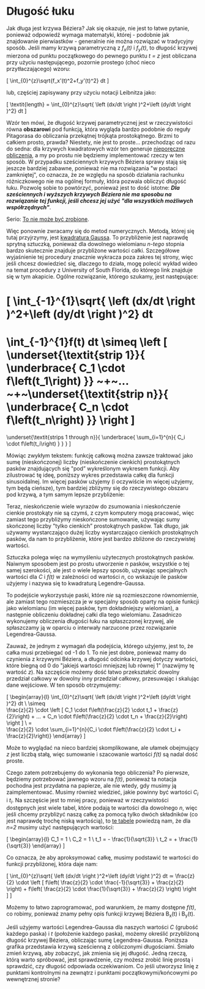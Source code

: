 # Długość łuku

Jak długa jest krzywa Béziera? Jak się okazuje, nie jest to łatwe pytanie, ponieważ odpowiedź wymaga matematyki, której - podobnie jak znajdowanie pierwiastków - generalnie nie można rozwiązać w tradycyjny sposób. Jeśli mamy krzywą parametryczną z *f<sub>x</sub>(t)* i *f<sub>y</sub>(t)*, 
to długość krzywej mierzona od punktu początkowego do pewnego punktu *t = z* 
jest obliczana przy użyciu następującego, pozornie prostego (choć nieco przytłaczającego) wzoru:

\[
  \int_{0}^{z}\sqrt{f_x'(t)^2+f_y'(t)^2} dt
\]

lub, częściej zapisywany przy użyciu notacji Leibnitza jako:

\[
  \textit{length} = \int_{0}^{z}\sqrt{ \left (dx/dt \right )^2+\left (dy/dt \right )^2} dt
\]

Wzór ten mówi, że długość krzywej parametrycznej jest w rzeczywistości równa **obszarowi** pod funkcją, która wygląda bardzo podobnie do reguły Pitagorasa do obliczania przekątnej trójkąta prostokątnego. Brzmi to całkiem prosto, prawda? Niestety, nie jest to proste... przechodząc od razu do sedna: dla krzywych kwadratowych wzór ten generuje [nieporęczne obliczenia](https://www.wolframalpha.com/input/?i=antiderivative+for+sqrt((2*(1-t)*t*B+%2B+t%5E2*C)%27%5E2+%2B+(2*(1-t)*t*E)%27%5E2)&incParTime=true), a my po prostu nie będziemy implementować rzeczy w ten sposób. W przypadku sześciennych krzywych Béziera sprawy stają się jeszcze bardziej zabawne, ponieważ nie ma rozwiązania "w postaci zamkniętej", co oznacza, że ze względu na sposób działania rachunku różniczkowego nie ma ogólnej formuły, która pozwala obliczyć długość łuku. Pozwolę sobie to powtórzyć, ponieważ jest to dość istotne: ***Dla sześciennych i wyższych krzywych Béziera nie ma sposobu na rozwiązanie tej funkcji, jeśli chcesz jej użyć "dla wszystkich możliwych współrzędnych"***.

Serio: [To nie może być zrobione](https://en.wikipedia.org/wiki/Abel%E2%80%93Ruffini_theorem).

Więc ponownie zwracamy się do metod numerycznych. Metodą, której się tutaj przyjrzymy, jest [kwadratura Gaussa](https://www.youtube.com/watch?v=unWguclP-Ds&feature=BFa&list=PLC8FC40C714F5E60F&index=1). To przybliżenie jest naprawdę sprytną sztuczką, ponieważ dla dowolnego wielomianu *n-tego* stopnia bardzo skutecznie znajduje przybliżone wartości całki. Szczegółowe wyjaśnienie tej procedury znacznie wykracza poza zakres tej strony, więc jeśli chcesz dowiedzieć się, dlaczego to działa, mogę polecić wykład wideo na temat procedury z University of South Florida, do którego link znajduje się w tym akapicie. Ogólne rozwiązanie, którego szukamy, jest następujące:

\[
  \int_{-1}^{1}\sqrt{ \left (dx/dt \right )^2+\left (dy/dt \right )^2} dt
  =
  \int_{-1}^{1}f(t) dt
  \simeq
  \left [
    \underset{\textit{strip 1}}{ \underbrace{ C_1 \cdot f\left(t_1\right) }}
    ~+~...
    ~+~\underset{\textit{strip n}}{ \underbrace{ C_n \cdot f\left(t_n\right) }}
  \right ]
  =
  \underset{\textit{strips 1 through n}}{
    \underbrace{
      \sum_{i=1}^{n}{
        C_i \cdot f\left(t_i\right)
      }
    }
  }
\]

Mówiąc zwykłym tekstem: funkcję całkową można zawsze traktować jako sumę (nieskończonej) liczby (nieskończenie cienkich) prostokątnych pasków znajdujących się "pod” wykreślonym wykresem funkcji. Aby zilustrować tę ideę, poniższy wykres przedstawia całkę dla funkcji sinusoidalnej. Im więcej pasków użyjemy (i oczywiście im więcej użyjemy, tym będą cieńsze), tym bardziej zbliżymy się do rzeczywistego obszaru pod krzywą, a tym samym lepsze przybliżenie:

<div class="figure">
  <graphics-element title="A function's approximated integral" src="./draw-slices.js" data-steps="10"></graphics-element>
  <graphics-element title="A better approximation" src="./draw-slices.js" data-steps="24"></graphics-element>
  <graphics-element title="An even better approximation" src="./draw-slices.js" data-steps="99"></graphics-element>
</div>

Teraz, nieskończenie wiele wyrazów do zsumowania i nieskończenie cienkie prostokąty nie są czymś, z czym komputery mogą pracować, więc zamiast tego przybliżymy nieskończone sumowanie, używając sumy skończonej liczby "tylko cienkich” prostokątnych pasków. Tak długo, jak używamy wystarczająco dużej liczby wystarczająco cienkich prostokątnych pasków, da nam to przybliżenie, które jest bardzo zbliżone do rzeczywistej wartości.

Sztuczka polega więc na wymyśleniu użytecznych prostokątnych pasków. Naiwnym sposobem jest po prostu utworzenie *n* pasków, wszystkie o tej samej szerokości, ale jest o wiele lepszy sposób, używając specjalnych wartości dla *C* i *f(t)* w zależności od wartości *n*, co wskazuje ile pasków użyjemy i nazywa się to kwadraturą Legendre-Gaussa.

To podejście wykorzystuje paski, które *nie* są rozmieszczone równomiernie, ale zamiast tego rozmieszcza je w specjalny sposób oparty na opisie funkcji jako wielomianu (im więcej pasków, tym dokładniejszy wielomian), a następnie obliczeniu dokładnej całki dla tego wielomianu. Zasadniczo wykonujemy obliczenia długości łuku na spłaszczonej krzywej, ale spłaszczamy ją w oparciu o interwały narzucone przez rozwiązanie Legendrea-Gaussa.

<div class="note">

Zauważ, że jednym z wymagań dla podejścia, którego użyjemy, jest to, że całka musi przebiegać od -1 do 1. To nie jest dobre, ponieważ mamy do czynienia z krzywymi Béziera, a długość odcinka krzywej dotyczy wartości, które biegną od 0 do "jakiejś wartości mniejszej lub równej 1” (nazwijmy tę wartość *z*). Na szczęście możemy dość łatwo przekształcić dowolny przedział całkowy w dowolny inny przedział całkowy, przesuwając i skalując dane wejściowe. W ten sposób otrzymujemy:

\[
\begin{array}{l}
  \int_{0}^{z}\sqrt{ \left (dx/dt \right )^2+\left (dy/dt \right )^2} dt
  \\
  \simeq \
  \frac{z}{2} \cdot \left [ C_1 \cdot f\left(\frac{z}{2} \cdot t_1 + \frac{z}{2}\right)
                            + ...
                            + C_n \cdot f\left(\frac{z}{2} \cdot t_n + \frac{z}{2}\right)
                    \right ]
  \\
  = \
  \frac{z}{2} \cdot \sum_{i=1}^{n}{C_i \cdot f\left(\frac{z}{2} \cdot t_i + \frac{z}{2}\right)}
\end{array}
\]

Może to wyglądać na nieco bardziej skomplikowane, ale ułamek obejmujący *z* jest liczbą stałą, więc sumowanie i szacowanie wartości *f(t)* są nadal dość proste.

Czego zatem potrzebujemy do wykonania tego obliczenia? 
Po pierwsze, będziemy potrzebować jawnego wzoru na *f(t)*, ponieważ ta notacja pochodna 
jest przydatna na papierze, ale nie wtedy, gdy musimy ją zaimplementować. 
Musimy również wiedzieć, jakie powinny być wartości *C<sub>i</sub>* i *t<sub>i</sub>*. 
Na szczęście jest to mniej pracy, ponieważ w rzeczywistości dostępnych jest wiele tabel, 
które podają te wartości dla dowolnego *n*, więc jeśli chcemy przybliżyć naszą całkę 
za pomocą tylko dwóch składników (co jest naprawdę trochę niską wartością), 
to [te tabele](./legendre-gauss.html) powiedzą nam, że dla *n=2* musimy użyć 
następujących wartości:

\[
\begin{array}{l}
C_1 = 1 \\
C_2 = 1 \\
t_1 = - \frac{1}{\sqrt{3}} \\
t_2 = + \frac{1}{\sqrt{3}}
\end{array}
\]

Co oznacza, że aby aproksymować całkę, musimy podstawić te wartości do funkcji przybliżonej, która daje nam:

\[
\int_{0}^{z}\sqrt{ \left (dx/dt \right )^2+\left (dy/dt \right )^2} dt
≃
\frac{z}{2} \cdot \left [ f\left( \frac{z}{2} \cdot \frac{-1}{\sqrt{3}} + \frac{z}{2} \right)
              + f\left( \frac{z}{2} \cdot \frac{1}{\sqrt{3}} + \frac{z}{2} \right)
          \right ]
\]

Możemy to łatwo zaprogramować, pod warunkiem, że mamy dostępne *f(t)*, co robimy, ponieważ znamy pełny opis funkcji krzywej Béziera B<sub>x</sub>(t) i B<sub>y</sub>(t).

</div>

Jeśli użyjemy wartości Legendrea-Gaussa dla naszych wartości *C* (grubość każdego paska) i *t* (położenie każdego paska), możemy określić przybliżoną długość krzywej Béziera, obliczając sumę Legendrea-Gaussa. 
Poniższa grafika przedstawia krzywą sześcienną z obliczonymi długościami.
Śmiało zmień krzywą, aby zobaczyć, jak zmienia się jej długość. Jedną rzeczą, którą warto spróbować, jest sprawdzenie, czy możesz zrobić linię prostą i sprawdzić, czy długość odpowiada oczekiwaniom. Co jeśli utworzysz linię z punktami kontrolnymi na zewnątrz i punktami początkowymi/końcowymi po wewnętrznej stronie?

<graphics-element title="Długość łuku dla krzywej Béziera" src="./arclength.js"></graphics-element>

